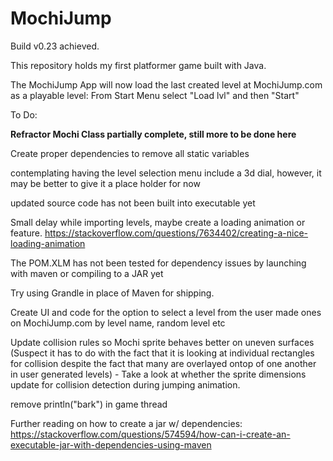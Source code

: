 # MochiJump
Build v0.23 achieved.

This repository holds my first platformer game built with Java.

The MochiJump App will now load the last created level at MochiJump.com as a playable level:
From Start Menu select "Load lvl" and then "Start" 

To Do:

**Refractor Mochi Class partially complete, still more to be done here**

Create proper dependencies to remove all static variables

contemplating having the level selection menu include a 3d dial, however, it may be better to give it a place holder for now

updated source code has not been built into executable yet

Small delay while importing levels, maybe create a loading animation or feature.
https://stackoverflow.com/questions/7634402/creating-a-nice-loading-animation

The POM.XLM has not been tested for dependency issues by launching with maven or compiling to a JAR yet

Try using Grandle in place of Maven for shipping.

Create UI and code for the option to select a level from the user made ones on MochiJump.com by level name, random level etc

Update collision rules so Mochi sprite behaves better on uneven surfaces (Suspect it has to do with the fact that it is looking at individual rectangles for collision despite the fact that many are overlayed ontop of one another in user generated levels) - Take a look at whether the sprite dimensions update for collision detection during jumping animation.

remove println("bark") in game thread

Further reading on how to create a jar w/ dependencies:
https://stackoverflow.com/questions/574594/how-can-i-create-an-executable-jar-with-dependencies-using-maven

